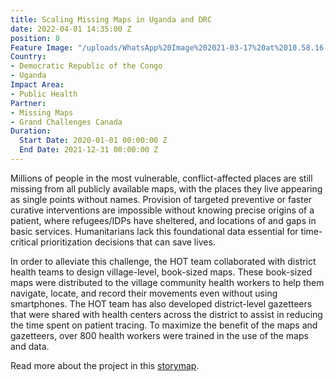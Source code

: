 ```yaml
---
title: Scaling Missing Maps in Uganda and DRC
date: 2022-04-01 14:35:00 Z
position: 8
Feature Image: "/uploads/WhatsApp%20Image%202021-03-17%20at%2010.58.16-4a37df.jpeg"
Country:
- Democratic Republic of the Congo
- Uganda
Impact Area:
- Public Health
Partner:
- Missing Maps
- Grand Challenges Canada
Duration:
  Start Date: 2020-01-01 00:00:00 Z
  End Date: 2021-12-31 00:00:00 Z
---
```


Millions of people in the most vulnerable, conflict-affected places are still missing from all publicly available maps, with the places they live appearing as single points without names. Provision of targeted preventive or faster curative interventions are impossible without knowing precise origins of a patient, where refugees/IDPs have sheltered, and locations of and gaps in basic services. Humanitarians lack this foundational data essential for time-critical prioritization decisions that can save lives.

In order to alleviate this challenge, the HOT team collaborated with district health teams to design village-level, book-sized maps. These book-sized maps were distributed to the village community health workers to help them navigate, locate, and record their movements even without using smartphones. The HOT team has also developed district-level gazetteers that were shared with health centers across the district to assist in reducing the time spent on patient tracing. To maximize the benefit of the maps and gazetteers, over 800 health workers were trained in the use of the maps and data.

Read more about the project in this [storymap](https://preview.shorthand.com/j59LNR9BPbb83Wfk).
